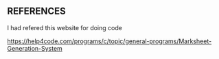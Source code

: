 ## REFERENCES

I had refered this website for doing code


https://help4code.com/programs/c/topic/general-programs/Marksheet-Generation-System
